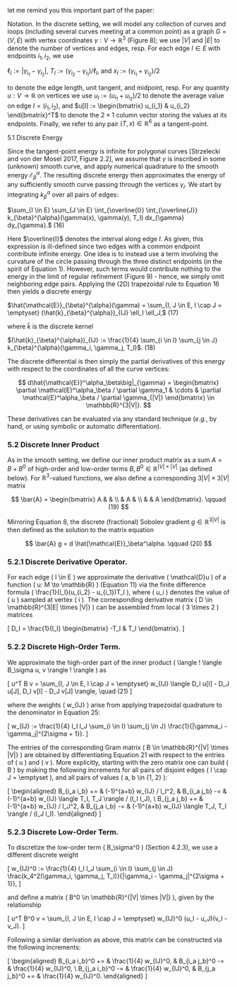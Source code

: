 let me remind you this important part of the paper:

Notation. In the discrete setting, we will model any collection of curves and loops (including several curves meeting at a common point) as a graph $G = (V,E)$ with vertex coordinates $\gamma : V \rightarrow \mathbb{R}^3$ (Figure 8); we use $|V|$ and $|E|$ to denote the number of vertices and edges, resp. For each edge $I \in E$ with endpoints $i_1, i_2$, we use

$\ell_I := |\gamma_{i_1} - \gamma_{i_2}|$, $T_I := (\gamma_{i_2} - \gamma_{i_1})/\ell_I$, and $x_I := (\gamma_{i_1} + \gamma_{i_2})/2$

to denote the edge length, unit tangent, and midpoint, resp. For any quantity $u: V \rightarrow \mathbb{R}$ on vertices we use $u_I := (u_{i_1} + u_{i_2})/2$ to denote the average value on edge $I = (i_1, i_2)$, and $u[I] := \begin{bmatrix} u_{i_1} & u_{i_2} \end{bmatrix}^T$ to denote the $2 \times 1$ column vector storing the values at its endpoints. Finally, we refer to any pair $(T,x) \in \mathbb{R}^6$ as a tangent-point.

5.1 Discrete Energy

Since the tangent-point energy is infinite for polygonal curves [Strzelecki and von der Mosel 2017, Figure 2.2], we assume that $\gamma$ is inscribed in some (unknown) smooth curve, and apply numerical quadrature to the smooth energy $\mathcal{E}_{\beta}^{\alpha}$. The resulting discrete energy then approximates the energy of any sufficiently smooth curve passing through the vertices $\gamma_i$. We start by integrating $k_{\beta}^{\alpha}$ over all pairs of edges:

$\sum_{I \in E} \sum_{J \in E} \int_{\overline{I}} \int_{\overline{J}} k_{\beta}^{\alpha}(\gamma(x), \gamma(y), T_I) dx_{\gamma} dy_{\gamma}.$ (16)

Here $\overline{I}$ denotes the interval along edge $I$. As given, this expression is ill-defined since two edges with a common endpoint contribute infinite energy. One idea is to instead use a term involving the curvature of the circle passing through the three distinct endpoints (in the spirit of Equation 1). However, such terms would contribute nothing to the energy in the limit of regular refinement (Figure 9) - hence, we simply omit neighboring edge pairs. Applying the (2D) trapezoidal rule to Equation 16 then yields a discrete energy

$\hat{\mathcal{E}}_{\beta}^{\alpha}(\gamma) = \sum_{I, J \in E, I \cap J = \emptyset} (\hat{k}_{\beta}^{\alpha})_{IJ} \ell_I \ell_J,$ (17)

where $\hat{k}$ is the discrete kernel

$(\hat{k}_{\beta}^{\alpha})_{IJ} := \frac{1}{4} \sum_{i \in I} \sum_{j \in J} k_{\beta}^{\alpha}(\gamma_i, \gamma_j, T_I)$. (18)

The discrete differential is then simply the partial derivatives of this energy with respect to the coordinates of all the curve vertices:

$$
d\hat{\mathcal{E}}^\alpha_\beta\big|_{\gamma} = \begin{bmatrix}
\partial \mathcal{E}^\alpha_\beta / \partial \gamma_1 & \cdots & \partial \mathcal{E}^\alpha_\beta / \partial \gamma_{|V|}
\end{bmatrix} \in \mathbb{R}^{3|V|}.
$$

These derivatives can be evaluated via any standard technique (*e.g.*, by hand, or using symbolic or automatic differentiation).

### 5.2 Discrete Inner Product

As in the smooth setting, we define our inner product matrix as a sum $A = B + B^0$ of high-order and low-order terms $B, B^0 \in \mathbb{R}^{|V| \times |V|}$ (as defined below).  For $\mathbb{R}^3$-valued functions, we also define a corresponding $3|V| \times 3|V|$ matrix

$$
\bar{A} =
\begin{bmatrix}
A & & \\
& A & \\
& & A
\end{bmatrix}. \qquad (19)
$$

Mirroring Equation 8, the discrete (fractional) Sobolev gradient $g \in \mathbb{R}^{3|V|}$ is then defined as the solution to the matrix equation

$$
\bar{A} g = d \hat{\mathcal{E}}_\beta^\alpha. \qquad (20)
$$

### 5.2.1 Discrete Derivative Operator.

For each edge \( I \in E \) we approximate the derivative \( \mathcal{D}u \) of a function \( u: M \to \mathbb{R} \) (Equation 11) via the finite difference formula \( \frac{1}{l_I}(u_{i_2} - u_{i_1})T_I \), where \( u_i \) denotes the value of \( u \) sampled at vertex \( i \). The corresponding derivative matrix \( D \in \mathbb{R}^{3|E| \times |V|} \) can be assembled from local \( 3 \times 2 \) matrices

\[
D_I = \frac{1}{l_I}
\begin{bmatrix}
-T_I & T_I
\end{bmatrix}.
\]

### 5.2.2 Discrete High-Order Term.

We approximate the high-order part of the inner product \( \langle \! \langle B_\sigma u, v \rangle \! \rangle \) as

\[
u^T B v = \sum_{I, J \in E, I \cap J = \emptyset} w_{IJ} \langle D_I u[I] - D_J u[J], D_I v[I] - D_J v[J] \rangle, \quad (21)
\]

where the weights \( w_{IJ} \) arise from applying trapezoidal quadrature to the denominator in Equation 25:

\[
w_{IJ} := \frac{1}{4} l_I l_J \sum_{i \in I} \sum_{j \in J} \frac{1}{|\gamma_i - \gamma_j|^{2\sigma + 1}}.
\]

The entries of the corresponding Gram matrix \( B \in \mathbb{R}^{|V| \times |V|} \) are obtained by differentiating Equation 21 with respect to the entries of \( u \) and \( v \). More explicitly, starting with the zero matrix one can build \( B \) by making the following increments for all pairs of disjoint edges \( I \cap J = \emptyset \), and all pairs of values \( a, b \in \{1, 2\} \):

\[
\begin{aligned}
B_{i_a i_b} += & (-1)^{a+b} w_{IJ} / l_I^2, & B_{i_a j_b} -= & (-1)^{a+b} w_{IJ} \langle T_I, T_J \rangle / (l_I l_J), \\
B_{j_a j_b} += & (-1)^{a+b} w_{IJ} / l_J^2, & B_{j_a i_b} -= & (-1)^{a+b} w_{IJ} \langle T_J, T_I \rangle / (l_J l_I). 
\end{aligned}
\]

### 5.2.3 Discrete Low-Order Term.

To discretize the low-order term \( B_\sigma^0 \) (Section 4.2.3), we use a different discrete weight

\[
w_{IJ}^0 := \frac{1}{4} l_I l_J \sum_{i \in I} \sum_{j \in J} \frac{k_4^2(\gamma_i, \gamma_j, T_I)}{|\gamma_i - \gamma_j|^{2\sigma + 1}},
\]

and define a matrix \( B^0 \in \mathbb{R}^{|V| \times |V|} \), given by the relationship

\[
u^T B^0 v = \sum_{I, J \in E, I \cap J = \emptyset} w_{IJ}^0 (u_I - u_J)(v_I - v_J).
\]

Following a similar derivation as above, this matrix can be constructed via the following increments:

\[
\begin{aligned}
B_{i_a i_b}^0 += & \frac{1}{4} w_{IJ}^0, & B_{i_a j_b}^0 -= & \frac{1}{4} w_{IJ}^0, \\
B_{j_a i_b}^0 -= & \frac{1}{4} w_{IJ}^0, & B_{j_a j_b}^0 += & \frac{1}{4} w_{IJ}^0.
\end{aligned}
\]